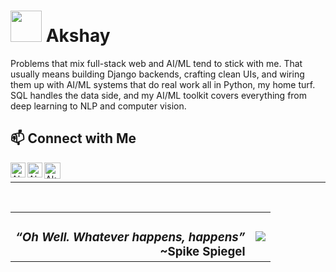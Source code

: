 # <img src ="https://media1.giphy.com/media/v1.Y2lkPTc5MGI3NjExOGxkOTdhN2p5NTBwdTFidG5leXNjMHlqZjZ2eXBsMGttdG9tdmxmeCZlcD12MV9pbnRlcm5hbF9naWZfYnlfaWQmY3Q9Zw/11KzOet1ElBDz2/giphy.gif" width = "50" /> Akshay


Problems that mix full-stack web and AI/ML tend to stick with me. That usually means building Django backends, crafting clean UIs, and wiring them up with AI/ML systems that do real work all in Python, my home turf. SQL handles the data side, and my AI/ML toolkit covers everything from deep learning to NLP and computer vision.




## 📫 Connect with Me
<a href="https://www.linkedin.com/in/akshay-s236/">
    <img align="left" alt="Akshay S | Linkedin" width="24px" src="https://github.com/TheDudeThatCode/TheDudeThatCode/blob/master/Assets/Linkedin.svg" />
  </a> &nbsp;&nbsp;
  <a href="https://www.instagram.com/akio.pvt/">
    <img align="left" alt="Akshay | Instagram" width="24px" src="https://github.com/TheDudeThatCode/TheDudeThatCode/blob/master/Assets/Instagram.svg" />
  </a> &nbsp;&nbsp;
  <a href="mailto:akshays23623@gmail.com">
    <img align="left" alt="Akshay S | Gmail" width="26px" src="https://github.com/TheDudeThatCode/TheDudeThatCode/blob/master/Assets/Gmail.svg" />
  </a>

  <br>
  

---
<br>
  
  <table>
  <tr>
    <td valign="middle">
      <h3 align="center"><em>“Oh Well. Whatever happens, happens”</em><br><span style="float: right;">~Spike Spiegel</span></h3>
    </td>
    <td valign="middle" align="center">
      <img src="https://media1.giphy.com/media/v1.Y2lkPTc5MGI3NjExN21lZHZpNXBseThrMXh4ajg2M2R2aTViMW9tMjE4bjI2bGNxMHZyZyZlcD12MV9pbnRlcm5hbF9naWZfYnlfaWQmY3Q9Zw/4ilFRqgbzbx4c/giphy.gif"/>
    </td>
  </tr>
</table>
